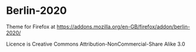 # Berlin-2020

Theme for Firefox at https://addons.mozilla.org/en-GB/firefox/addon/berlin-2020/

Licence is Creative Commons Attribution-NonCommercial-Share Alike 3.0
